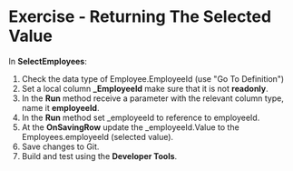 ﻿# Exercise - Returning The Selected Value

In **SelectEmployees**:
1. Check the data type of Employee.EmployeeId (use "Go To Definition")
2. Set a local column **_EmployeeId** make sure that it is not **readonly**. 
3. In the **Run** method receive a parameter with the relevant column type, name it **employeeId**.  
3. In the **Run** method set _employeeId to reference to employeeId.
4. At the **OnSavingRow** update the _employeeId.Value to the Employees.employeeId (selected value).
5. Save changes to Git.
6. Build and test using the **Developer Tools**.
